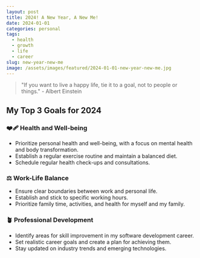 ```yaml
---
layout: post
title: 2024! A New Year, A New Me!
date: 2024-01-01
categories: personal
tags:
  - health
  - growth
  - life
  - career
slug: new-year-new-me
image: /assets/images/featured/2024-01-01-new-year-new-me.jpg
---
```

> "If you want to live a happy life, tie it to a goal, not to people or things." - Albert Einstein

## My Top 3 Goals for 2024

### ❤️‍🩹 Health and Well-being

* Prioritize personal health and well-being, with a focus on mental health and body transformation.
* Establish a regular exercise routine and maintain a balanced diet.
* Schedule regular health check-ups and consultations.

### ⚖️ Work-Life Balance

* Ensure clear boundaries between work and personal life.
* Establish and stick to specific working hours.
* Prioritize family time, activities, and health for myself and my family.

### 🪴 Professional Development

* Identify areas for skill improvement in my software development career.
* Set realistic career goals and create a plan for achieving them.
* Stay updated on industry trends and emerging technologies.
